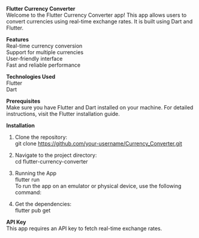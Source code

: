 **Flutter Currency Converter**  
Welcome to the Flutter Currency Converter app! This app allows users to convert currencies using real-time exchange rates. It is built using Dart and Flutter.  

**Features**  
Real-time currency conversion  
Support for multiple currencies  
User-friendly interface  
Fast and reliable performance   


**Technologies Used**  
Flutter  
Dart  


**Prerequisites**  
Make sure you have Flutter and Dart installed on your machine. For detailed instructions, visit the Flutter installation guide.  

**Installation**  
1. Clone the repository:  
  git clone https://github.com/your-username/Currency_Converter.git    

2. Navigate to the project directory:  
  cd flutter-currency-converter

4. Running the App  
  flutter run    
To run the app on an emulator or physical device, use the following command:

6. Get the dependencies:  
  flutter pub get    


**API Key**  
This app requires an API key to fetch real-time exchange rates.  





